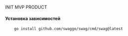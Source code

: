 INIT MVP PRODUCT

#### Установка зависимостей
```bash
    go install github.com/swaggo/swag/cmd/swag@latest
```
